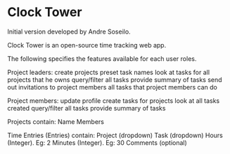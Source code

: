 Clock Tower
=============

Initial version developed by Andre Soseilo.

Clock Tower is an open-source time tracking web app.

The following specifies the features available for each user roles.

Project leaders:
create projects
preset task names
look at tasks for all projects that he owns
query/filter all tasks
provide summary of tasks
send out invitations to project members
all tasks that project members can do

Project members:
update profile
create tasks for projects
look at all tasks created
query/filter all tasks
provide summary of tasks


Projects contain:
Name
Members

Time Entries (Entries) contain:
Project (dropdown)
Task (dropdown)
Hours (Integer). Eg: 2
Minutes (Integer). Eg: 30 
Comments (optional)
